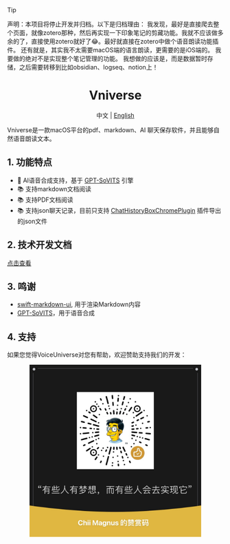 > [!TIP]
> 声明：本项目将停止开发并归档。以下是归档理由：
> 我发现，最好是直接爬去整个页面，就像zotero那种，然后再实现一下印象笔记的剪藏功能。我就不应该做多余的了，直接使用zotero就好了😂。最好就直接在zotero中做个语音朗读功能插件。
> 还有就是，其实我不太需要macOS端的语言朗读，更需要的是iOS端的。
> 我要做的绝对不是实现整个笔记管理的功能。
> 我想做的应该是，而是数据暂时存储，之后需要转移到比如obsidian、logseq、notion上！


<h1 align="center">
    Vniverse
</h1>

<div align="center">
    <a>中文</a> | <a href="README.en.md">English</a>
</div>

Vniverse是一款macOS平台的pdf、markdown、AI 聊天保存软件，并且能够自然语音朗读文本。


## 1. 功能特点
- 🤖 AI语音合成支持，基于 [GPT-SoVITS](https://github.com/RVC-Boss/GPT-SoVITS) 引擎
- 📚 支持markdown文档阅读
- 📚 支持PDF文档阅读
- 📚 支持json聊天记录，目前只支持 [ChatHistoryBoxChromePlugin](https://github.com/chiimagnus/ChatHistoryBoxChromePlugin) 插件导出的json文件


## 2. 技术开发文档
[点击查看](AITechRead.md)


## 3. 鸣谢
- [swift-markdown-ui](https://github.com/gonzalezreal/swift-markdown-ui), 用于渲染Markdown内容
- [GPT-SoVITS](https://github.com/RVC-Boss/GPT-SoVITS)，用于语音合成


## 4. 支持
如果您觉得VoiceUniverse对您有帮助，欢迎赞助支持我们的开发：

<div align="center">
  <img src="https://github.com/chiimagnus/logseq-AIsearch/blob/master/public/buymeacoffee.jpg" width="400">
</div>
